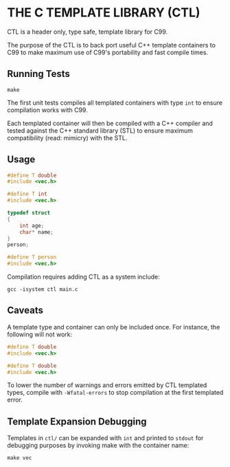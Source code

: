 # THE C TEMPLATE LIBRARY (CTL)

CTL is a header only, type safe, template library for C99.

The purpose of the CTL is to back port useful C++ template containers
to C99 to make maximum use of C99's portability and fast compile times.

## Running Tests

    make

The first unit tests compiles all templated containers with type
`int` to ensure compilation works with C99.

Each templated container will then be compiled with a C++ compiler
and tested against the C++ standard library (STL) to ensure maximum
compatibility (read: mimicry) with the STL.

## Usage


```C
#define T double
#include <vec.h>

#define T int
#include <vec.h>

typedef struct
{
    int age;
    char* name;
}
person;

#define T person
#include <vec.h>

```

Compilation requires adding CTL as a system include:

    gcc -isystem ctl main.c

## Caveats

A template type and container can only be included once. For instance,
the following will not work:

```C
#define T double
#include <vec.h>

#define T double
#include <vec.h>
```

To lower the number of warnings and errors emitted by CTL templated types,
compile with `-Wfatal-errors` to stop compilation at the first templated error.

## Template Expansion Debugging

Templates in `ctl/` can be expanded with `int` and printed to `stdout` for debugging
purposes by invoking make with the container name:

    make vec

